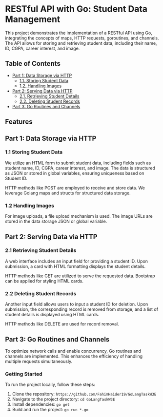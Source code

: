 # RESTful API with Go: Student Data Management

This project demonstrates the implementation of a RESTful API using Go, integrating the concepts of maps, HTTP requests, goroutines, and channels. The API allows for storing and retrieving student data, including their name, ID, CGPA, career interest, and image.

## Table of Contents

- [Part 1: Data Storage via HTTP](#part-1-data-storage-via-http)
  - [1.1. Storing Student Data](#11-storing-student-data)
  - [1.2. Handling Images](#12-handling-images)
- [Part 2: Serving Data via HTTP](#part-2-serving-data-via-http)
  - [2.1. Retrieving Student Details](#21-retrieving-student-details)
  - [2.2. Deleting Student Records](#22-deleting-student-records)
- [Part 3: Go Routines and Channels](#part-3-go-routines-and-channels)

## Features
## Part 1: Data Storage via HTTP

### 1.1 Storing Student Data

We utilize an HTML form to submit student data, including fields such as student name, ID, CGPA, career interest, and image. The data is structured as JSON or stored in global variables, ensuring uniqueness based on Student ID.

HTTP methods like POST are employed to receive and store data. We leverage Golang maps and structs for structured data storage.

### 1.2 Handling Images

For image uploads, a file upload mechanism is used. The image URLs are stored in the data storage JSON or global variable.

## Part 2: Serving Data via HTTP

### 2.1 Retrieving Student Details

A web interface includes an input field for providing a student ID. Upon submission, a card with HTML formatting displays the student details.

HTTP methods like GET are utilized to serve the requested data. Bootstrap can be applied for styling HTML cards.

### 2.2 Deleting Student Records

Another input field allows users to input a student ID for deletion. Upon submission, the corresponding record is removed from storage, and a list of student details is displayed using HTML cards.

HTTP methods like DELETE are used for record removal.

## Part 3: Go Routines and Channels

To optimize network calls and enable concurrency, Go routines and channels are implemented. This enhances the efficiency of handling multiple requests simultaneously.

### Getting Started

To run the project locally, follow these steps:

1. Clone the repository: `https://github.com/FahimHaider19/GoLangTaskW3E`
2. Navigate to the project directory: `cd GoLangTaskW3E`
3. Install dependencies: `go get`
4. Build and run the project: `go run *.go`
